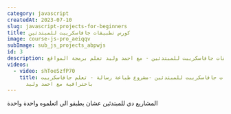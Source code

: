 ```yaml
---
category: javascript
createdAt: 2023-07-10
slug: javascript-projects-for-beginners
title: كورس تطبيقات جافاسكريبت للمبتدئين
image: course-js-pro_aeiqqv
subImage: sub_js_projects_abpwjs
id: 3
description: تطبيقات جافاسكريبت للمبتدئين - مع احمد وليد تعلم برمجة المواقع
videos:
  - video: shToeSzfP70
    title: تطبيقات جافاسكريبت للمبتدئين -مشروع طباعة رسالة - تعلم جافاسكريبت
      باحترافية مع احمد وليد
---
```

المشاريع دي للمبتدئين عشان يطبقو الي اتعلموه واحدة واحدة